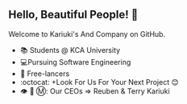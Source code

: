 ## Hello, Beautiful People! :wave:

Welcome to Kariuki's And Company on GitHub.

* :books: Students @ KCA University 
* :computer:Pursuing Software Engineering
* :office: Free-lancers
* :octocat: +Look For Us For Your Next Project 😊
* 👁️ 🐝 Ⓜ️: Our CEOs => Reuben & Terry Kariuki
